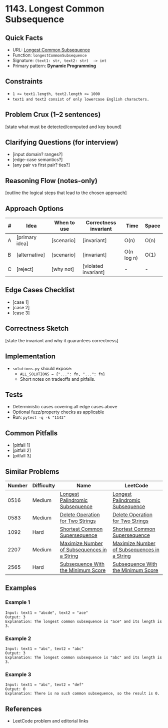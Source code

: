 # 1143. Longest Common Subsequence

## Quick Facts

- URL: [Longest Common Subsequence](https://leetcode.com/problems/longest-common-subsequence/)
- Function: `longestCommonSubsequence`
- Signature: `(text1: str, text2: str)  -> int`
- Primary pattern: **Dynamic Programming**

## Constraints

- `1 <= text1.length, text2.length <= 1000`
- `text1 and text2 consist of only lowercase English characters.`

## Problem Crux (1–2 sentences)

[state what must be detected/computed and key bound]

## Clarifying Questions (for interview)

- [input domain? ranges?]
- [edge-case semantics?]
- [any pair vs first pair? ties?]

## Reasoning Flow (notes-only)

[outline the logical steps that lead to the chosen approach]

## Approach Options

| # | Idea | When to use | Correctness invariant | Time | Space |
|---|------|-------------|-----------------------|------|-------|
| A | [primary idea] | [scenario] | [invariant] | O(n) | O(n) |
| B | [alternative] | [scenario] | [invariant] | O(n log n) | O(1) |
| C | [reject] | [why not] | [violated invariant] | - | - |

## Edge Cases Checklist

- [case 1]
- [case 2]
- [case 3]

## Correctness Sketch

[state the invariant and why it guarantees correctness]

## Implementation

- `solutions.py` should expose:
  - `ALL_SOLUTIONS = {"...": fn, "...": fn}`
  - Short notes on tradeoffs and pitfalls.

## Tests

- Deterministic cases covering all edge cases above
- Optional fuzz/property checks as applicable
- Run: `pytest -q -k "1143"`

## Common Pitfalls

- [pitfall 1]
- [pitfall 2]
- [pitfall 3]

## Similar Problems

| Number | Difficulty | Name | LeetCode |
|---|---|---|---|
| 0516 | Medium | [Longest Palindromic Subsequence](../0516-longest-palindromic-subsequence/readme.md) | [Longest Palindromic Subsequence](https://leetcode.com/problems/longest-palindromic-subsequence/) |
| 0583 | Medium | [Delete Operation for Two Strings](../0583-delete-operation-for-two-strings/readme.md) | [Delete Operation for Two Strings](https://leetcode.com/problems/delete-operation-for-two-strings/) |
| 1092 | Hard | [Shortest Common Supersequence](../1092-shortest-common-supersequence/readme.md) | [Shortest Common Supersequence](https://leetcode.com/problems/shortest-common-supersequence/) |
| 2207 | Medium | [Maximize Number of Subsequences in a String](../2207-maximize-number-of-subsequences-in-a-string/readme.md) | [Maximize Number of Subsequences in a String](https://leetcode.com/problems/maximize-number-of-subsequences-in-a-string/) |
| 2565 | Hard | [Subsequence With the Minimum Score](../2565-subsequence-with-the-minimum-score/readme.md) | [Subsequence With the Minimum Score](https://leetcode.com/problems/subsequence-with-the-minimum-score/) |

## Examples

### Example 1

```text
Input: text1 = "abcde", text2 = "ace"
Output: 3
Explanation: The longest common subsequence is "ace" and its length is 3.
```

### Example 2

```text
Input: text1 = "abc", text2 = "abc"
Output: 3
Explanation: The longest common subsequence is "abc" and its length is 3.
```

### Example 3

```text
Input: text1 = "abc", text2 = "def"
Output: 0
Explanation: There is no such common subsequence, so the result is 0.
```

## References

- LeetCode problem and editorial links
